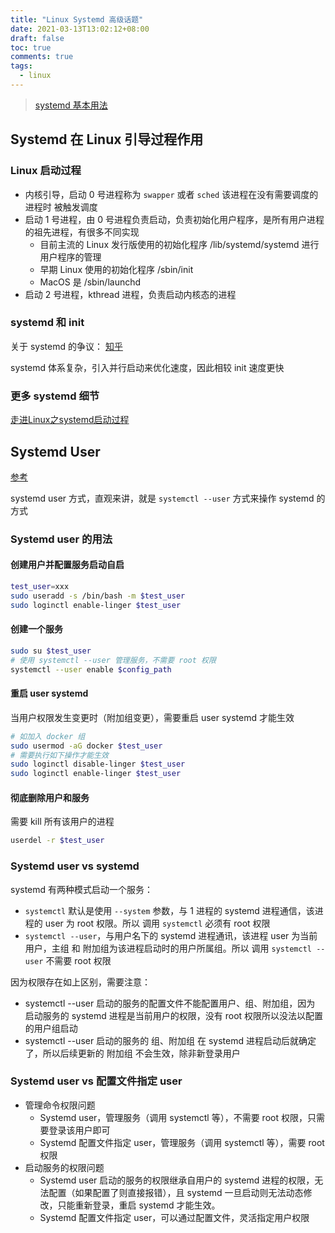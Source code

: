 ```yaml
---
title: "Linux Systemd 高级话题"
date: 2021-03-13T13:02:12+08:00
draft: false
toc: true
comments: true
tags:
  - linux
---
```


> [systemd 基本用法](/posts/linux-systemctl-systemd/)

## Systemd 在 Linux 引导过程作用

### Linux 启动过程

* 内核引导，启动 0 号进程称为 `swapper` 或者 `sched` 该进程在没有需要调度的 进程时 被触发调度
* 启动 1 号进程，由 0 号进程负责启动，负责初始化用户程序，是所有用户进程的祖先进程，有很多不同实现
    * 目前主流的 Linux 发行版使用的初始化程序 /lib/systemd/systemd 进行用户程序的管理
    * 早期 Linux 使用的初始化程序 /sbin/init
    * MacOS 是 /sbin/launchd
* 启动 2 号进程，kthread 进程，负责启动内核态的进程

### systemd 和 init

关于 systemd 的争议： [知乎](https://www.zhihu.com/question/25873473)

systemd 体系复杂，引入并行启动来优化速度，因此相较 init 速度更快

### 更多 systemd 细节

[走进Linux之systemd启动过程](https://linux.cn/article-5457-1.html)

## Systemd User

[参考](https://wiki.archlinux.org/index.php/Systemd_(%E7%AE%80%E4%BD%93%E4%B8%AD%E6%96%87)/User_(%E7%AE%80%E4%BD%93%E4%B8%AD%E6%96%87))

systemd user 方式，直观来讲，就是 `systemctl --user` 方式来操作 systemd 的方式

### Systemd user 的用法

#### 创建用户并配置服务启动自启

```bash
test_user=xxx
sudo useradd -s /bin/bash -m $test_user
sudo loginctl enable-linger $test_user
```

#### 创建一个服务

```bash
sudo su $test_user
# 使用 systemctl --user 管理服务，不需要 root 权限
systemctl --user enable $config_path
```

#### 重启 user systemd

当用户权限发生变更时（附加组变更），需要重启 user systemd 才能生效

```bash
# 如加入 docker 组
sudo usermod -aG docker $test_user
# 需要执行如下操作才能生效
sudo loginctl disable-linger $test_user 
sudo loginctl enable-linger $test_user 
```

#### 彻底删除用户和服务

需要 kill 所有该用户的进程

```bash
userdel -r $test_user
```

### Systemd user vs systemd

systemd 有两种模式启动一个服务：

* `systemctl` 默认是使用 `--system` 参数，与 1 进程的 systemd 进程通信，该进程的 user 为 root 权限。所以 调用 `systemctl` 必须有 root 权限
* `systemctl --user`，与用户名下的 systemd 进程通讯，该进程 user 为当前用户，主组 和 附加组为该进程启动时的用户所属组。所以 调用 `systemctl --user` 不需要 root 权限

因为权限存在如上区别，需要注意：

* systemctl --user 启动的服务的配置文件不能配置用户、组、附加组，因为 启动服务的 systemd 进程是当前用户的权限，没有 root 权限所以没法以配置的用户组启动
* systemctl --user 启动的服务的 组、附加组 在 systemd 进程启动后就确定了，所以后续更新的 附加组 不会生效，除非新登录用户

### Systemd user vs 配置文件指定 user

* 管理命令权限问题
    * Systemd user，管理服务（调用 systemctl 等），不需要 root 权限，只需要登录该用户即可
    * Systemd 配置文件指定 user，管理服务（调用 systemctl 等），需要 root 权限
* 启动服务的权限问题
    * Systemd user 启动的服务的权限继承自用户的 systemd 进程的权限，无法配置（如果配置了则直接报错），且 systemd 一旦启动则无法动态修改，只能重新登录，重启 systemd 才能生效。
    * Systemd 配置文件指定 user，可以通过配置文件，灵活指定用户权限
